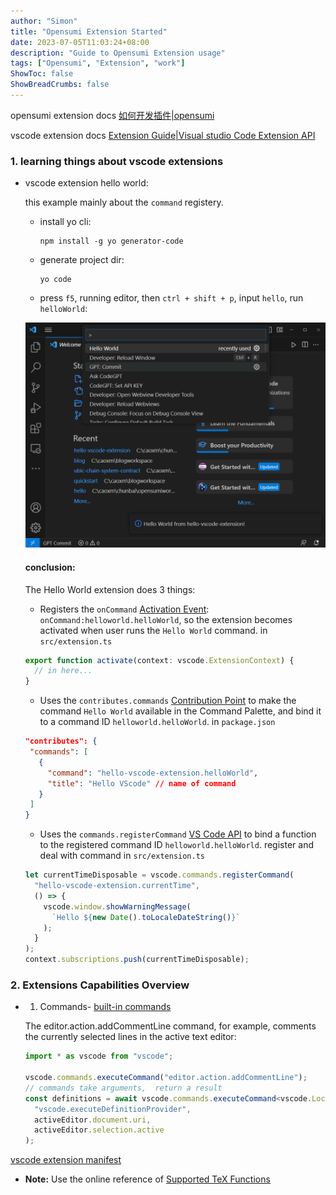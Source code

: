 ```yaml
---
author: "Simon"
title: "Opensumi Extension Started"
date: 2023-07-05T11:03:24+08:00
description: "Guide to Opensumi Extension usage"
tags: ["Opensumi", "Extension", "work"]
ShowToc: false
ShowBreadCrumbs: false
---
```


opensumi extension docs [如何开发插件|opensumi](https://opensumi.com/zh/docs/extension/overview)

vscode extension docs [Extension Guide|Visual studio Code Extension API](https://code.visualstudio.com/api/extension-guides/overview)

<!--more-->

### 1. learning things about vscode extensions

- vscode extension hello world:

  this example mainly about the `command` registery.

  - install yo cli:

    ```
    npm install -g yo generator-code
    ```

  - generate project dir:

    ```
    yo code
    ```

  - press `f5`, running editor, then `ctrl + shift + p`, input `hello`, run `helloWorld`:

  ![vscode hello extension result](images/vscode-hello-extension-result.png)

  #### conclusion:

  The Hello World extension does 3 things:

  - Registers the `onCommand` [Activation Event](https://code.visualstudio.com/api/references/activation-events): `onCommand:helloworld.helloWorld`, so the extension becomes activated when user runs the `Hello World` command. in `src/extension.ts`

  ```typescript
  export function activate(context: vscode.ExtensionContext) {
    // in here...
  }
  ```

  - Uses the `contributes.commands` [Contribution Point](https://code.visualstudio.com/api/references/contribution-points) to make the command `Hello World` available in the Command Palette, and bind it to a command ID `helloworld.helloWorld`. in `package.json`

  ```json
  "contributes": {
   "commands": [
     {
       "command": "hello-vscode-extension.helloWorld",
       "title": "Hello VScode" // name of command
     }
   ]
  }
  ```

  - Uses the `commands.registerCommand` [VS Code API](https://code.visualstudio.com/api/references/vscode-api) to bind a function to the registered command ID `helloworld.helloWorld`. register and deal with command in `src/extension.ts`

  ```typescript
  let currentTimeDisposable = vscode.commands.registerCommand(
    "hello-vscode-extension.currentTime",
    () => {
      vscode.window.showWarningMessage(
        `Hello ${new Date().toLocaleDateString()}`
      );
    }
  );
  context.subscriptions.push(currentTimeDisposable);
  ```

### 2. Extensions Capabilities Overview

- 1. Commands- [ built-in commands ](https://code.visualstudio.com/api/references/commands)

  The editor.action.addCommentLine command, for example, comments the currently selected lines in the active text editor:

  ```typescript
  import * as vscode from "vscode";

  vscode.commands.executeCommand("editor.action.addCommentLine");
  // commands take arguments,  return a result
  const definitions = await vscode.commands.executeCommand<vscode.Location[]>(
    "vscode.executeDefinitionProvider",
    activeEditor.document.uri,
    activeEditor.selection.active
  );
  ```

[vscode extension manifest](https://code.visualstudio.com/api/references/extension-manifest)

- **Note:** Use the online reference of [Supported TeX Functions](https://katex.org/docs/supported.html)

```

```
